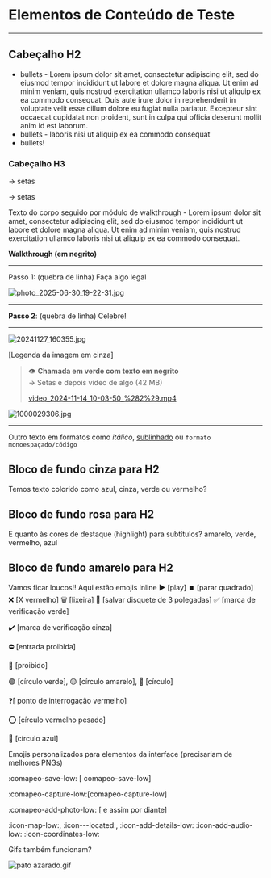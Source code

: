 # Elementos de Conteúdo de Teste

---

## Cabeçalho H2

- bullets - Lorem ipsum dolor sit amet, consectetur adipiscing elit, sed do eiusmod tempor incididunt ut labore et dolore magna aliqua. Ut enim ad minim veniam, quis nostrud exercitation ullamco laboris nisi ut aliquip ex ea commodo consequat. Duis aute irure dolor in reprehenderit in voluptate velit esse cillum dolore eu fugiat nulla pariatur. Excepteur sint occaecat cupidatat non proident, sunt in culpa qui officia deserunt mollit anim id est laborum.
- bullets - laboris nisi ut aliquip ex ea commodo consequat
- bullets!

### Cabeçalho H3

→ setas

→ setas

Texto do corpo seguido por módulo de walkthrough - Lorem ipsum dolor sit amet, consectetur adipiscing elit, sed do eiusmod tempor incididunt ut labore et dolore magna aliqua. Ut enim ad minim veniam, quis nostrud exercitation ullamco laboris nisi ut aliquip ex ea commodo consequat.

**Walkthrough (em negrito)**

---

Passo 1: (quebra de linha)
Faça algo legal

![photo_2025-06-30_19-22-31.jpg](https://prod-files-secure.s3.us-west-2.amazonaws.com/c1033c29-9030-4781-b626-4cc54aaa9588/4d971723-ffc0-4e4b-9fa9-be2ddd776111/photo_2025-06-30_19-22-31.jpg?X-Amz-Algorithm=AWS4-HMAC-SHA256&X-Amz-Content-Sha256=UNSIGNED-PAYLOAD&X-Amz-Credential=ASIAZI2LB4665VOB36SY%2F20250904%2Fus-west-2%2Fs3%2Faws4_request&X-Amz-Date=20250904T154826Z&X-Amz-Expires=3600&X-Amz-Security-Token=IQoJb3JpZ2luX2VjEPf%2F%2F%2F%2F%2F%2F%2F%2F%2F%2FwEaCXVzLXdlc3QtMiJHMEUCIBeLz56Dqhw79NT4xbO4n32AlT%2F8bwfBWjziXCNOdzDeAiEArQ9ZwK3WzBVBy60jHuJAoEUJpeWvxUbTLEcVkbNWJmMq%2FwMIYBAAGgw2Mzc0MjMxODM4MDUiDDMEU8F2eusOi5WWiircAzjtNZLgllj0aPCggifMpbIUXbHDqDlG8zxPgzZB9FOIer4WzVSxXkdZ0PHJnvF%2FKGtAD5m%2FXBLst3sPFEThRGuxrF%2FPu8Sy3uLgaCgnJiad351SO%2F4KwzAUGtOMLYimjq2bD1JiVBw7xR8%2F2hnOcaSzZZ9UgO7NDVtwlXjDigWEL4tYKVXsbOtyNckbOmn758sIdr%2Bk7rrhE4aPUi3eynQDKDSqm%2Fk2PzlcLCmQw9AiA6feYYY5sZazCjLS4l6svPihMqrqGahQ8MTM4r9Xtb%2FlutGCMNKX4GENP3eXCqlrZXgkVtXnmujWm8WSflZSQVp%2BKlXEz9Vsvo95AwIqiouoUI24p3tWoI6WAiJrr89CJ%2BwjyEs3xlOHCC1Rmvl1%2FuYN90TUg1NQl61eh2N39F0hfSHBaq%2BkKmF%2FvEOLBRRRsp%2FVmbW2Qo2gj2lr%2FQLEIn1seNcCr9FO9IyRbQKRXbY6VZPCQtPpxoNWS7ybzNId8sqDqkFgU68Z3DX07wEM47ghQ80mSX0T%2B82PF2bTwJY%2BlhZdr4ZVi%2FubB1e92ho8HKJDUXTVwuO0Yil%2BX%2Fe%2BoOzh0OvwxWefewueblTyPuYV7D26DnI3OmsmhgDgkyPdvo5e80R9BYJfyTo%2BMNbQ5sUGOqUBp8vAYgyhwFb%2BNM6A1qJVnUyt%2F2ihJxQcjIMYAbXS0AUR4eZ9RYVrkV2gPAaHhG6GOryyw5zpUxdiL0KZCcdDSCfZNbNqTLDD4RIcJw4hfmUdQUI6uDcMRtf%2BXdKK1jG%2BZa%2Faq%2Bv%2BaigzRft6t2CgMcPWl1%2FNgkBqqGLunFpYmHHYq5tM4vdNzigeDZSKFJs6YSSi%2B8saJNS4I6LLjOoCxfEOh2%2FS&X-Amz-Signature=bef09e82879f8962da0f965bbd9dd6c4c8e3ffe82c3ab15954c18dae0b6fd3f8&X-Amz-SignedHeaders=host&x-amz-checksum-mode=ENABLED&x-id=GetObject)

---

**Passo 2**: (quebra de linha)
Celebre!

---

![20241127_160355.jpg](https://prod-files-secure.s3.us-west-2.amazonaws.com/c1033c29-9030-4781-b626-4cc54aaa9588/a6ba8726-4a49-4af0-ab4f-c47fda8fcae8/20241127_160355.jpg?X-Amz-Algorithm=AWS4-HMAC-SHA256&X-Amz-Content-Sha256=UNSIGNED-PAYLOAD&X-Amz-Credential=ASIAZI2LB466T2UOUOM5%2F20250904%2Fus-west-2%2Fs3%2Faws4_request&X-Amz-Date=20250904T154825Z&X-Amz-Expires=3600&X-Amz-Security-Token=IQoJb3JpZ2luX2VjEPf%2F%2F%2F%2F%2F%2F%2F%2F%2F%2FwEaCXVzLXdlc3QtMiJHMEUCIQCRFq52qDNkKHCYFNyU2SF24wDiJUPTqPaZ6vhVudnpwgIgEwmudkC2JePTIJtcUpalNOHbbIO3sT2VRkg5un4gfmYq%2FwMIYBAAGgw2Mzc0MjMxODM4MDUiDGku4a3Evb43mmgWlircA1ae34efUTp%2FQwBkmKKb%2BWwubIXXV9STCMlrUJcq2gQlwe2hKj1sC%2B5wFrzuPsnB8A6FryRbKbQdfya95yndiUyeOGiwdhYvCf9KTufzL8ala9zf8g4ftLc%2FwY6AvQdNv%2F1V1ovrdQopwUExZh0P6cDbxhMF1qDgkHXnrWrGtdeBWVP1tmOrYRcuP%2F915Vr9AnDYfsqNCkfSpC%2Fl11hL4zjhj8UK%2BRwTPnzxSe1kGf2j8eyBWY8R1g71%2BP8AuF8xToXdvJO%2FrO33%2FvdOXd9H4Hsy14qo%2BFxYf%2B0oyuQ5B0B3pFfdaPAmBLJMC0E7s0f1oHG6GJTgjh%2FNp7OmOZm7bkvqkPqSdBQg%2FaiKJemjPKuL65PClRDVerWGvLUFMRV6jBUMTRuZPq3yvkuvRuqmnfQpmSI0YRoUPZ5DXszxUjV%2B4mgiyKgme5jyFs2sqlTuSHcduxT3JhdSjzqLvTyF0mySk2LdG1SI7jQHREvW5Max8LayOT6JjghJSF83P04s4hADlLGDG2vSZrSmafrlvU4CW0xTpwbWCqDZESHwK%2BrDgyySw15INtLI6IdcW6Qzvza%2FZyxJChFAevIpHYc29RnXDl1MR2z3T6hd3MH%2FpKxjOxbk0xE1WT%2FGzMw%2FMNfQ5sUGOqUBTTQrdXBoZdY%2FmEee1pFU5FhrjPGEM%2FpoYN1VK5UtGlLapt%2FC%2F7gXwARTWmgPWTAzDnNbCj1FMyMr%2BYYXx0dghZQ0JPjPrde0cq0YZVw7%2Fgtxeg9HZZ4DtK1MsjFPtLuZ%2FvtI%2FKyQ2DZkCAHKs7FAjcqFt5hchiI6rnhPGZR%2Boaif9Jftfn9%2BPkpCKb9i%2B%2BgufAj1FxRY4gDWmVjTEQTbm2wXE3C%2F&X-Amz-Signature=4b8c8abca5e44dc14f8ced479f676ccceded4450d24326475655b447e68318df&X-Amz-SignedHeaders=host&x-amz-checksum-mode=ENABLED&x-id=GetObject)

[Legenda da imagem em cinza]

> 👁️ **Chamada em verde com texto em negrito**  
> → Setas e depois vídeo de algo (42 MB)  
> 
> [video_2024-11-14_10-03-50_%282%29.mp4](https://prod-files-secure.s3.us-west-2.amazonaws.com/c1033c29-9030-4781-b626-4cc54aaa9588/f6b8fa70-a9fe-442f-a40f-42640226f201/video_2024-11-14_10-03-50_%282%29.mp4?X-Amz-Algorithm=AWS4-HMAC-SHA256&X-Amz-Content-Sha256=UNSIGNED-PAYLOAD&X-Amz-Credential=ASIAZI2LB4667WMJDOP5%2F20250904%2Fus-west-2%2Fs3%2Faws4_request&X-Amz-Date=20250904T154827Z&X-Amz-Expires=3600&X-Amz-Security-Token=IQoJb3JpZ2luX2VjEPf%2F%2F%2F%2F%2F%2F%2F%2F%2F%2FwEaCXVzLXdlc3QtMiJGMEQCICP%2BG2VBOyjapcPo%2BwlHWwkStL50I6usVwknA2pHwUsPAiB%2BwXbclPGqluj7Y9yXFOygFYBrVPAznDhd34umkS6ncSr%2FAwhgEAAaDDYzNzQyMzE4MzgwNSIMAFED0vRxc0gJ4aKjKtwDJ28LwEBDKGp97MRHCJ6mfcYRulP2EeIkNi8ClZuXQUMBVnQVL%2F%2FtYi0UYUzFSrTupHrEi28JWGsCpdShOHSFRMaJbfdhb9voD2IUAtwYQz5GAIWfA%2FUJzsSmgoMl7iHNtLizHM%2BF8DOuhwdCBTI4gwyThxkYrnuSINXQVpqk%2F7%2Fg9ktq47tIODV67uQQEcBO71lJwxMEgI%2BTpU67FYkb6UAnPdU0tJro4DkhSqvoipDR6UJtuogQx7vvkzNyFCd8MbINMUB86uzJuFVDhleeqH%2FDFxMly9w0NKKIJnIErGJZxI1Gxgl%2BNARjpSuf7gxOQYgWtPC3moPJh7DE613nk0IysvrqE1yC%2FA4pQiGllhzBDVYjRQScPD6bFrizyxcyKKr2bgude%2FqMMeT%2BDUToDD9EZW2rbTCgpoTiYCKFWolh5FjkoJ1HysnubUlGh0s9fHvmDUTnjhRHD7zLb850rWcnx%2F2ctiaoU9yAHXDecXtjwOlMYHowMSuBPpRcsTgGuNBuVpGVkRNDRSuJL6Uj1JCZ0Qoj6WWeFw36rNcsnw2g8Ms0ggNMjrK5eRhZ2MqL3eCqqq3f2o9PCYLyLjJeuSPw%2B%2FufHVmBcHnE05nFQYHrjH8vIS9dTVECgfQww9DmxQY6pgEwigYgBytEx67KsycC9F26cwi%2Bz0U6%2BKDvnVaE17BxRIfU3dBw%2Bf60R1Vdc1NTY1qnujYlGSut1RqltPdB3X34YgC0pWqcCGQuzF3RWPhC%2BnaLRlq7F362BZ%2Bzb5yDkULBxeaOPKuNO7YZFka8qzyEh8h1dTjGnnUnonYXbFp78ZQX%2FmWiuOwEGhZxNSKGZudEAVPwQTafPEF7IPqLpel3yU7X%2BM1F&X-Amz-Signature=E4b7a34e374208a2f3685a23539feba3395122cb1d64323bde186239ef1155d3&X-Amz-SignedHeaders=host&x-amz-checksum-mode=ENABLED&x-id=GetObject)

![1000029306.jpg](https://prod-files-secure.s3.us-west-2.amazonaws.com/c1033c29-9030-4781-b626-4cc54aaa9588/c1acbbdd-5105-4bf3-bfa0-793d5be4e3ab/1000029306.jpg?X-Amz-Algorithm=AWS4-HMAC-SHA256&X-Amz-Content-Sha256=UNSIGNED-PAYLOAD&X-Amz-Credential=ASIAZI2LB466T2UOUOM5%2F20250904%2Fus-west-2%2Fs3%2Faws4_request&X-Amz-Date=20250904T154825Z&X-Amz-Expires=3600&X-Amz-Security-Token=IQoJb3JpZ2luX2VjEPf%2F%2F%2F%2F%2F%2F%2F%2F%2F%2FwEaCXVzLXdlc3QtMiJHMEUCIQCRFq52qDNkKHCYFNyU2SF24wDiJUPTqPaZ6vhVudnpwgIgEwmudkC2JePTIJtcUpalNOHbbIO3sT2VRkg5un4gfmYq%2FwMIYBAAGgw2Mzc0MjMxODM4MDUiDGku4a3Evb43mmgWlircA1ae34efUTp%2FQwBkmKKb%2BWwubIXXV9STCMlrUJcq2gQlwe2hKj1sC%2B5wFrzuPsnB8A6FryRbKbQdfya95yndiUyeOGiwdhYvCf9KTufzL8ala9zf8g4ftLc%2FwY6AvQdNv%2F1V1ovrdQopwUExZh0P6cDbxhMF1qDgkHXnrWrGtdeBWVP1tmOrYRcuP%2F915Vr9AnDYfsqNCkfSpC%2Fl11hL4zjhj8UK%2BRwTPnzxSe1kGf2j8eyBWY8R1g71%2BP8AuF8xToXdvJO%2FrO33%2FvdOXd9H4Hsy14qo%2BFxYf%2B0oyuQ5B0B3pFfdaPAmBLJMC0E7s0f1oHG6GJTgjh%2FNp7OmOZm7bkvqkPqSdBQg%2FaiKJemjPKuL65PClRDVerWGvLUFMRV6jBUMTRuZPq3yvkuvRuqmnfQpmSI0YRoUPZ5DXszxUjV%2B4mgiyKgme5jyFs2sqlTuSHcduxT3JhdSjzqLvTyF0mySk2LdG1SI7jQHREvW5Max8LayOT6JjghJSF83P04s4hADlLGDG2vSZrSmafrlvU4CW0xTpwbWCqDZESHwK%2BrDgyySw15INtLI6IdcW6Qzvza%2FZyxJChFAevIpHYc29RnXDl1MR2z3T6hd3MH%2FpKxjOxbk0xE1WT%2FGzMw%2FMNfQ5sUGOqUBTTQrdXBoZdY%2FmEee1pFU5FhrjPGEM%2FpoYN1VK5UtGlLapt%2FC%2F7gXwARTWmgPWTAzDnNbCj1FMyMr%2BYYXx0dghZQ0JPjPrde0cq0YZVw7%2Fgtxeg9HZZ4DtK1MsjFPtLuZ%2FvtI%2FKyQ2DZkCAHKs7FAjcqFt5hchiI6rnhPGZR%2Boaif9Jftfn9%2BPkpCKb9i%2B%2BgufAj1FxRY4gDWmVjTEQTbm2wXE3C%2F&X-Amz-Signature=2fdb481708675ad044495c7725a639efa52cfe6c420b29fb1dbd712e41e0ff7c&X-Amz-SignedHeaders=host&x-amz-checksum-mode=ENABLED&x-id=GetObject)

---

Outro texto em formatos como _itálico_, <u>sublinhado</u> ou `formato monoespaçado/código`

## Bloco de fundo cinza para H2

Temos texto colorido como azul, cinza, verde ou vermelho?

## Bloco de fundo rosa para H2

E quanto às cores de destaque (highlight) para subtítulos? amarelo, verde, vermelho, azul

## Bloco de fundo amarelo para H2

Vamos ficar loucos!! Aqui estão emojis inline ▶️ [play] ⏹️ [parar quadrado] ❌ [X vermelho] 🗑️ [lixeira] 💾 [salvar disquete de 3 polegadas] ✅ [marca de verificação verde]

✔️ [marca de verificação cinza]

⛔ [entrada proibida]

🚫 [proibido]

🟢 [círculo verde], 🟡 [círculo amarelo], 🔴 [círculo]

❓[ ponto de interrogação vermelho]

⭕ [círculo vermelho pesado]

🔵 [círculo azul]

Emojis personalizados para elementos da interface (precisariam de melhores PNGs)

:comapeo-save-low: [ comapeo-save-low]

:comapeo-capture-low:[comapeo-capture-low]

:comapeo-add-photo-low: [ e assim por diante]

:icon-map-low:, :icon---located:, :icon-add-details-low: :icon-add-audio-low: :icon-coordinates-low:

Gifs também funcionam?

![pato azarado.gif](https://prod-files-secure.s3.us-west-2.amazonaws.com/c1033c29-9030-4781-b626-4cc54aaa9588/710af794-6e24-4201-b4f8-82e1721093fe/unlucky-duck.gif?X-Amz-Algorithm=AWS4-HMAC-SHA256&X-Amz-Content-Sha256=UNSIGNED-PAYLOAD&X-Amz-Credential=ASIAZI2LB466T2UOUOM5%2F20250904%2Fus-west-2%2Fs3%2Faws4_request&X-Amz-Date=20250904T154825Z&X-Amz-Expires=3600&X-Amz-Security-Token=IQoJb3JpZ2luX2VjEPf%2F%2F%2F%2F%2F%2F%2F%2F%2F%2FwEaCXVzLXdlc3QtMiJHMEUCIQCRFq52qDNkKHCYFNyU2SF24wDiJUPTqPaZ6vhVudnpwgIgEwmudkC2JePTIJtcUpalNOHbbIO3sT2VRkg5un4gfmYq%2FwMIYBAAGgw2Mzc0MjMxODM4MDUiDGku4a3Evb43mmgWlircA1ae34efUTp%2FQwBkmKKb%2BWwubIXXV9STCMlrUJcq2gQlwe2hKj1sC%2B5wFrzuPsnB8A6FryRbKbQdfya95yndiUyeOGiwdhYvCf9KTufzL8ala9zf8g4ftLc%2FwY6AvQdNv%2F1V1ovrdQopwUExZh0P6cDbxhMF1qDgkHXnrWrGtdeBWVP1tmOrYRcuP%2F915Vr9AnDYfsqNCkfSpC%2Fl11hL4zjhj8UK%2BRwTPnzxSe1kGf2j8eyBWY8R1g71%2BP8AuF8xToXdvJO%2FrO33%2FvdOXd9H4Hsy14qo%2BFxYf%2B0oyuQ5B0B3pFfdaPAmBLJMC0E7s0f1oHG6GJTgjh%2FNp7OmOZm7bkvqkPqSdBQg%2FaiKJemjPKuL65PClRDVerWGvLUFMRV6jBUMTRuZPq3yvkuvRuqmnfQpmSI0YRoUPZ5DXszxUjV%2B4mgiyKgme5jyFs2sqlTuSHcduxT3JhdSjzqLvTyF0mySk2LdG1SI7jQHREvW5Max8LayOT6JjghJSF83P04s4hADlLGDG2vSZrSmafrlvU4CW0xTpwbWCqDZESHwK%2BrDgyySw15INtLI6IdcW6Qzvza%2FZyxJChFAevIpHYc29RnXDl1MR2z3T6hd3MH%2FpKxjOxbk0xE1WT%2FGzMw%2FMNfQ5sUGOqUBTTQrdXBoZdY%2FmEee1pFU5FhrjPGEM%2FpoYN1VK5UtGlLapt%2FC%2F7gXwARTWmgPWTAzDnNbCj1FMyMr%2BYYXx0dghZQ0JPjPrde0cq0YZVw7%2Fgtxeg9HZZ4DtK1MsjFPtLuZ%2FvtI%2FKyQ2DZkCAHKs7FAjcqFt5hchiI6rnhPGZR%2Boaif9Jftfn9%2BPkpCKb9i%2B%2BgufAj1FxRY4gDWmVjTEQTbm2wXE3C%2F&X-Amz-Signature=1b5511534d2220e593ab27c901330e21b13cb0a49a1f6aadd3cac1a01422b6fd&X-Amz-SignedHeaders=host&x-amz-checksum-mode=ENABLED&x-id=GetObject)